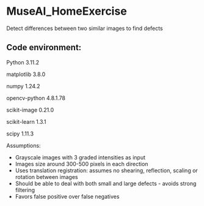 # MuseAI_HomeExercise
Detect differences between two similar images to find defects

## Code environment:
Python 			3.11.2

matplotlib        	3.8.0

numpy             	1.24.2

opencv-python     	4.8.1.78

scikit-image      	0.21.0

scikit-learn      	1.3.1

scipy             	1.11.3

Assumptions:
- Grayscale images with 3 graded intensities as input
- Images size around 300-500 pixels in each direction
- Uses translation registration: assumes no shearing, 	reflection, scaling or rotation between images
- Should be able to deal with both small and large defects - 	avoids strong filtering
- Favors false positive over false negatives

